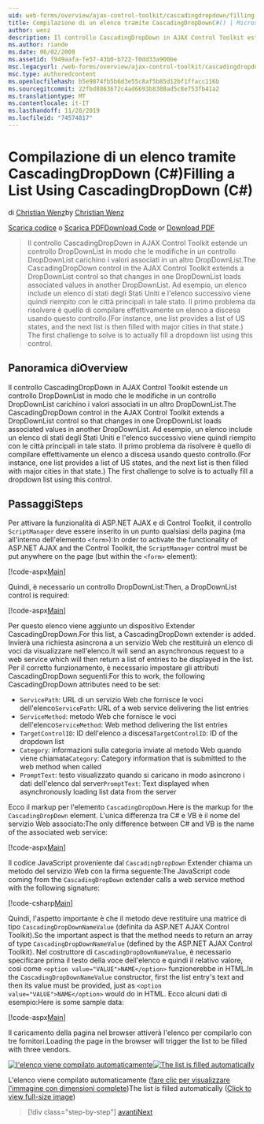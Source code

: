 ```yaml
---
uid: web-forms/overview/ajax-control-toolkit/cascadingdropdown/filling-a-list-using-cascadingdropdown-cs
title: Compilazione di un elenco tramite CascadingDropDownC#() | Microsoft Docs
author: wenz
description: Il controllo CascadingDropDown in AJAX Control Toolkit estende un controllo DropDownList in modo che le modifiche in un controllo DropDownList carichino i valori associati in un altr...
ms.author: riande
ms.date: 06/02/2008
ms.assetid: f949aafa-fe57-43b0-b722-f0dd33a900be
msc.legacyurl: /web-forms/overview/ajax-control-toolkit/cascadingdropdown/filling-a-list-using-cascadingdropdown-cs
msc.type: authoredcontent
ms.openlocfilehash: b5e9874fb5b6d3e55c8af5b85d12bf1ffacc116b
ms.sourcegitcommit: 22fbd8863672c4ad6693b8388ad5c8e753fb41a2
ms.translationtype: MT
ms.contentlocale: it-IT
ms.lasthandoff: 11/28/2019
ms.locfileid: "74574817"
---
```

# <a name="filling-a-list-using-cascadingdropdown-c"></a><span data-ttu-id="af2af-103">Compilazione di un elenco tramite CascadingDropDown (C#)</span><span class="sxs-lookup"><span data-stu-id="af2af-103">Filling a List Using CascadingDropDown (C#)</span></span>

<span data-ttu-id="af2af-104">di [Christian Wenz](https://github.com/wenz)</span><span class="sxs-lookup"><span data-stu-id="af2af-104">by [Christian Wenz](https://github.com/wenz)</span></span>

<span data-ttu-id="af2af-105">[Scarica codice](https://download.microsoft.com/download/9/0/7/907760b1-2c60-4f81-aeb6-ca416a573b0d/cascadingdropdown0.cs.zip) o [Scarica PDF](https://download.microsoft.com/download/2/d/c/2dc10e34-6983-41d4-9c08-f78f5387d32b/cascadingdropdown0CS.pdf)</span><span class="sxs-lookup"><span data-stu-id="af2af-105">[Download Code](https://download.microsoft.com/download/9/0/7/907760b1-2c60-4f81-aeb6-ca416a573b0d/cascadingdropdown0.cs.zip) or [Download PDF](https://download.microsoft.com/download/2/d/c/2dc10e34-6983-41d4-9c08-f78f5387d32b/cascadingdropdown0CS.pdf)</span></span>

> <span data-ttu-id="af2af-106">Il controllo CascadingDropDown in AJAX Control Toolkit estende un controllo DropDownList in modo che le modifiche in un controllo DropDownList carichino i valori associati in un altro DropDownList.</span><span class="sxs-lookup"><span data-stu-id="af2af-106">The CascadingDropDown control in the AJAX Control Toolkit extends a DropDownList control so that changes in one DropDownList loads associated values in another DropDownList.</span></span> <span data-ttu-id="af2af-107">Ad esempio, un elenco include un elenco di stati degli Stati Uniti e l'elenco successivo viene quindi riempito con le città principali in tale stato. Il primo problema da risolvere è quello di compilare effettivamente un elenco a discesa usando questo controllo.</span><span class="sxs-lookup"><span data-stu-id="af2af-107">(For instance, one list provides a list of US states, and the next list is then filled with major cities in that state.) The first challenge to solve is to actually fill a dropdown list using this control.</span></span>

## <a name="overview"></a><span data-ttu-id="af2af-108">Panoramica di</span><span class="sxs-lookup"><span data-stu-id="af2af-108">Overview</span></span>

<span data-ttu-id="af2af-109">Il controllo CascadingDropDown in AJAX Control Toolkit estende un controllo DropDownList in modo che le modifiche in un controllo DropDownList carichino i valori associati in un altro DropDownList.</span><span class="sxs-lookup"><span data-stu-id="af2af-109">The CascadingDropDown control in the AJAX Control Toolkit extends a DropDownList control so that changes in one DropDownList loads associated values in another DropDownList.</span></span> <span data-ttu-id="af2af-110">Ad esempio, un elenco include un elenco di stati degli Stati Uniti e l'elenco successivo viene quindi riempito con le città principali in tale stato. Il primo problema da risolvere è quello di compilare effettivamente un elenco a discesa usando questo controllo.</span><span class="sxs-lookup"><span data-stu-id="af2af-110">(For instance, one list provides a list of US states, and the next list is then filled with major cities in that state.) The first challenge to solve is to actually fill a dropdown list using this control.</span></span>

## <a name="steps"></a><span data-ttu-id="af2af-111">Passaggi</span><span class="sxs-lookup"><span data-stu-id="af2af-111">Steps</span></span>

<span data-ttu-id="af2af-112">Per attivare la funzionalità di ASP.NET AJAX e di Control Toolkit, il controllo `ScriptManager` deve essere inserito in un punto qualsiasi della pagina (ma all'interno dell'elemento `<form>`):</span><span class="sxs-lookup"><span data-stu-id="af2af-112">In order to activate the functionality of ASP.NET AJAX and the Control Toolkit, the `ScriptManager` control must be put anywhere on the page (but within the `<form>` element):</span></span>

[!code-aspx[Main](filling-a-list-using-cascadingdropdown-cs/samples/sample1.aspx)]

<span data-ttu-id="af2af-113">Quindi, è necessario un controllo DropDownList:</span><span class="sxs-lookup"><span data-stu-id="af2af-113">Then, a DropDownList control is required:</span></span>

[!code-aspx[Main](filling-a-list-using-cascadingdropdown-cs/samples/sample2.aspx)]

<span data-ttu-id="af2af-114">Per questo elenco viene aggiunto un dispositivo Extender CascadingDropDown.</span><span class="sxs-lookup"><span data-stu-id="af2af-114">For this list, a CascadingDropDown extender is added.</span></span> <span data-ttu-id="af2af-115">Invierà una richiesta asincrona a un servizio Web che restituirà un elenco di voci da visualizzare nell'elenco.</span><span class="sxs-lookup"><span data-stu-id="af2af-115">It will send an asynchronous request to a web service which will then return a list of entries to be displayed in the list.</span></span> <span data-ttu-id="af2af-116">Per il corretto funzionamento, è necessario impostare gli attributi CascadingDropDown seguenti:</span><span class="sxs-lookup"><span data-stu-id="af2af-116">For this to work, the following CascadingDropDown attributes need to be set:</span></span>

- <span data-ttu-id="af2af-117">`ServicePath`: URL di un servizio Web che fornisce le voci dell'elenco</span><span class="sxs-lookup"><span data-stu-id="af2af-117">`ServicePath`: URL of a web service delivering the list entries</span></span>
- <span data-ttu-id="af2af-118">`ServiceMethod`: metodo Web che fornisce le voci dell'elenco</span><span class="sxs-lookup"><span data-stu-id="af2af-118">`ServiceMethod`: Web method delivering the list entries</span></span>
- <span data-ttu-id="af2af-119">`TargetControlID`: ID dell'elenco a discesa</span><span class="sxs-lookup"><span data-stu-id="af2af-119">`TargetControlID`: ID of the dropdown list</span></span>
- <span data-ttu-id="af2af-120">`Category`: informazioni sulla categoria inviate al metodo Web quando viene chiamata</span><span class="sxs-lookup"><span data-stu-id="af2af-120">`Category`: Category information that is submitted to the web method when called</span></span>
- <span data-ttu-id="af2af-121">`PromptText`: testo visualizzato quando si caricano in modo asincrono i dati dell'elenco dal server</span><span class="sxs-lookup"><span data-stu-id="af2af-121">`PromptText`: Text displayed when asynchronously loading list data from the server</span></span>

<span data-ttu-id="af2af-122">Ecco il markup per l'elemento `CascadingDropDown`.</span><span class="sxs-lookup"><span data-stu-id="af2af-122">Here is the markup for the `CascadingDropDown` element.</span></span> <span data-ttu-id="af2af-123">L'unica differenza tra C# e VB è il nome del servizio Web associato:</span><span class="sxs-lookup"><span data-stu-id="af2af-123">The only difference between C# and VB is the name of the associated web service:</span></span>

[!code-aspx[Main](filling-a-list-using-cascadingdropdown-cs/samples/sample3.aspx)]

<span data-ttu-id="af2af-124">Il codice JavaScript proveniente dal `CascadingDropDown` Extender chiama un metodo del servizio Web con la firma seguente:</span><span class="sxs-lookup"><span data-stu-id="af2af-124">The JavaScript code coming from the `CascadingDropDown` extender calls a web service method with the following signature:</span></span>

[!code-csharp[Main](filling-a-list-using-cascadingdropdown-cs/samples/sample4.cs)]

<span data-ttu-id="af2af-125">Quindi, l'aspetto importante è che il metodo deve restituire una matrice di tipo `CascadingDropDownNameValue` (definita da ASP.NET AJAX Control Toolkit).</span><span class="sxs-lookup"><span data-stu-id="af2af-125">So the important aspect is that the method needs to return an array of type `CascadingDropDownNameValue` (defined by the ASP.NET AJAX Control Toolkit).</span></span> <span data-ttu-id="af2af-126">Nel costruttore di `CascadingDropDownNameValue`, è necessario specificare prima il testo della voce dell'elenco e quindi il relativo valore, così come `<option value="VALUE">NAME</option>` funzionerebbe in HTML.</span><span class="sxs-lookup"><span data-stu-id="af2af-126">In the `CascadingDropDownNameValue` constructor, first the list entry's text and then its value must be provided, just as `<option value="VALUE">NAME</option>` would do in HTML.</span></span> <span data-ttu-id="af2af-127">Ecco alcuni dati di esempio:</span><span class="sxs-lookup"><span data-stu-id="af2af-127">Here is some sample data:</span></span>

[!code-aspx[Main](filling-a-list-using-cascadingdropdown-cs/samples/sample5.aspx)]

<span data-ttu-id="af2af-128">Il caricamento della pagina nel browser attiverà l'elenco per compilarlo con tre fornitori.</span><span class="sxs-lookup"><span data-stu-id="af2af-128">Loading the page in the browser will trigger the list to be filled with three vendors.</span></span>

<span data-ttu-id="af2af-129">[![l'elenco viene compilato automaticamente](filling-a-list-using-cascadingdropdown-cs/_static/image2.png)](filling-a-list-using-cascadingdropdown-cs/_static/image1.png)</span><span class="sxs-lookup"><span data-stu-id="af2af-129">[![The list is filled automatically](filling-a-list-using-cascadingdropdown-cs/_static/image2.png)](filling-a-list-using-cascadingdropdown-cs/_static/image1.png)</span></span>

<span data-ttu-id="af2af-130">L'elenco viene compilato automaticamente ([fare clic per visualizzare l'immagine con dimensioni complete](filling-a-list-using-cascadingdropdown-cs/_static/image3.png))</span><span class="sxs-lookup"><span data-stu-id="af2af-130">The list is filled automatically ([Click to view full-size image](filling-a-list-using-cascadingdropdown-cs/_static/image3.png))</span></span>

> [!div class="step-by-step"]
> [<span data-ttu-id="af2af-131">avanti</span><span class="sxs-lookup"><span data-stu-id="af2af-131">Next</span></span>](using-cascadingdropdown-with-a-database-cs.md)
